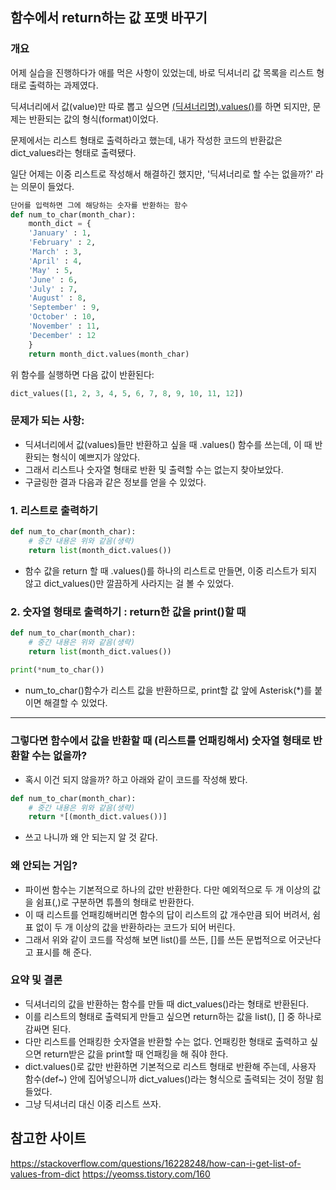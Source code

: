 ## 함수에서 return하는 값 포맷 바꾸기

### 개요

어제 실습을 진행하다가 애를 먹은 사항이 있었는데, 바로 딕셔너리 값 목록을 리스트 형태로 출력하는 과제였다.

딕셔너리에서 값(value)만 따로 뽑고 싶으면 <u>(딕셔너리명).values()</u>를 하면 되지만, 문제는 반환되는 값의 형식(format)이었다.

문제에서는 리스트 형태로 출력하라고 했는데, 내가 작성한 코드의 반환값은 dict_values라는 형태로 출력됐다.

일단 어제는 이중 리스트로 작성해서 해결하긴 했지만, '딕셔너리로 할 수는 없을까?' 라는 의문이 들었다.

```python
단어를 입력하면 그에 해당하는 숫자를 반환하는 함수
def num_to_char(month_char):
    month_dict = {
    'January' : 1,
    'February' : 2,
    'March' : 3,
    'April' : 4,
    'May' : 5,
    'June' : 6,
    'July' : 7,
    'August' : 8,
    'September' : 9, 
    'October' : 10, 
    'November' : 11, 
    'December' : 12
    }
    return month_dict.values(month_char)
```
위 함수를 실행하면 다음 값이 반환된다:
```python
dict_values([1, 2, 3, 4, 5, 6, 7, 8, 9, 10, 11, 12])
```

### 문제가 되는 사항:
- 딕셔너리에서 값(values)들만 반환하고 싶을 때 .values() 함수를 쓰는데, 이 때 반환되는 형식이 예쁘지가 않았다.
- 그래서 리스트나 숫자열 형태로 반환 및 출력할 수는 없는지 찾아보았다.
- 구글링한 결과 다음과 같은 정보를 얻을 수 있었다.

### 1. 리스트로 출력하기
```python
def num_to_char(month_char):
    # 중간 내용은 위와 같음(생략)
    return list(month_dict.values())
```

- 함수 값을 return 할 때 .values()를 하나의 리스트로 만들면, 이중 리스트가 되지 않고 dict_values()만 깔끔하게 사라지는 걸 볼 수 있었다.

### 2. 숫자열 형태로 출력하기 : return한 값을 print()할 때

```python
def num_to_char(month_char):
    # 중간 내용은 위와 같음(생략)
    return list(month_dict.values())
    
print(*num_to_char())
```

- num_to_char()함수가 리스트 값을 반환하므로, print할 값 앞에 Asterisk(*)를 붙이면 해결할 수 있었다.

---

### 그렇다면 함수에서 값을 반환할 때 (리스트를 언패킹해서) 숫자열 형태로 반환할 수는 없을까?

- 혹시 이건 되지 않을까? 하고 아래와 같이 코드를 작성해 봤다.

```python
def num_to_char(month_char):
    # 중간 내용은 위와 같음(생략)
    return *[(month_dict.values())]
```

- 쓰고 나니까 왜 안 되는지 알 것 같다.

### 왜 안되는 거임?

- 파이썬 함수는 기본적으로 하나의 값만 반환한다. 다만 예외적으로 두 개 이상의 값을 쉼표(,)로 구분하면 튜플의 형태로 반환한다.
- 이 때 리스트를 언패킹해버리면 함수의 답이 리스트의 값 개수만큼 되어 버려서, 쉼표 없이 두 개 이상의 값을 반환하라는 코드가 되어 버린다.
- 그래서 위와 같이 코드를 작성해 보면 list()를 쓰든, []를 쓰든 문법적으로 어긋난다고 표시를 해 준다.

### 요약 및 결론

- 딕셔너리의 값을 반환하는 함수를 만들 때 dict_values()라는 형태로 반환된다.
- 이를 리스트의 형태로 출력되게 만들고 싶으면 return하는 값을 list(), [] 중 하나로 감싸면 된다.
- 다만 리스트를 언패킹한 숫자열을 반환할 수는 없다. 언패킹한 형태로 출력하고 싶으면 return받은 값을 print할 때 언패킹을 해 줘야 한다.
- dict.values()로 값만 반환하면 기본적으로 리스트 형태로 반환해 주는데, 사용자 함수(def~) 안에 집어넣으니까 dict_values()라는 형식으로 출력되는 것이 정말 힘들었다.
- 그냥 딕셔너리 대신 이중 리스트 쓰자.

## 참고한 사이트

https://stackoverflow.com/questions/16228248/how-can-i-get-list-of-values-from-dict
https://yeomss.tistory.com/160